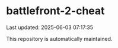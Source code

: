 # battlefront-2-cheat

Last updated: 2025-06-03 07:17:35

This repository is automatically maintained.
